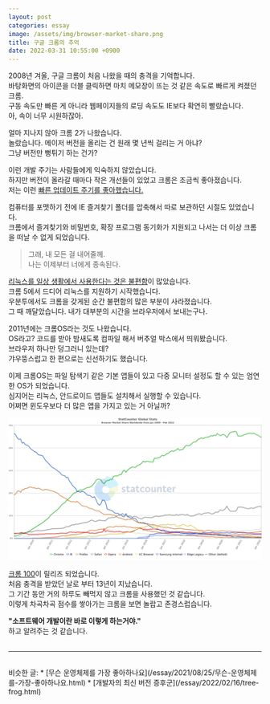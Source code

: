 ```yaml
---
layout: post
categories: essay
image: /assets/img/browser-market-share.png
title: 구글 크롬의 추억
date: 2022-03-31 10:55:00 +0900
---
```


2008년 겨울, 구글 크롬이 처음 나왔을 때의 충격을 기억합니다.  
바탕화면의 아이콘을 더블 클릭하면 마치 메모장이 뜨는 것 같은 속도로 빠르게 켜졌던 크롬.  
구동 속도만 빠른 게 아니라 웹페이지들의 로딩 속도도 IE보다 확연히 빨랐습니다.  
아, 속이 너무 시원하잖아.

얼마 지나지 않아 크롬 2가 나왔습니다.  
놀랐습니다. 메이저 버전을 올리는 건 원래 몇 년씩 걸리는 거 아냐?  
그냥 버전만 뻥튀기 하는 건가?

이런 개발 주기는 사람들에게 익숙하지 않았습니다.  
하지만 버전이 올라갈 때마다 작은 개선들이 있었고 크롬은 조금씩 좋아졌습니다.  
저는 이런 [빠른 업데이트 주기를 좋아했습니다.](/essay/2022/02/16/tree-frog.html)

컴퓨터를 포맷하기 전에 IE 즐겨찾기 폴더를 압축해서 따로 보관하던 시절도 있었습니다.  
크롬에서 즐겨찾기와 비밀번호, 확장 프로그램 동기화가 지원되고 나서는 더 이상 크롬을 떠날 수 없게 되었습니다.  
> 그래, 내 모든 걸 내어줄께.  
> 나는 이제부터 너에게 종속된다.

[리눅스를 일상 생활에서 사용한다는 것은 불편함](essay/2021/08/25/무슨-운영체제를-가장-좋아하나요.html)이 많았습니다.  
크롬 5에서 드디어 리눅스를 지원하기 시작했습니다.  
우분투에서도 크롬을 갖게된 순간 불편함의 많은 부분이 사라졌습니다.  
그 때 깨달았습니다. 내가 대부분의 시간을 브라우저에서 보내는구나.

2011년에는 크롬OS라는 것도 나왔습니다.  
OS라고? 코드를 받아 밤새도록 컴파일 해서 버추얼 박스에서 띄워봤습니다.  
브라우저 하나만 덩그러니 있는데?    
갸우뚱스럽고 한 편으로는 신선하기도 했습니다.

이제 크롬OS는 파일 탐색기 같은 기본 앱들이 있고 다중 모니터 설정도 할 수 있는 엄연한 OS가 되었습니다.  
심지어는 리눅스, 안드로이드 앱들도 설치해서 실행할 수 있습니다.  
어쩌면 윈도우보다 더 많은 앱을 가지고 있는 거 아닐까?

![](/assets/img/browser-market-share.png)

[크롬 100](https://developer.chrome.com/blog/new-in-chrome-100/)이 릴리즈 되었습니다.  
처음 충격을 받았던 날로 부터 13년이 지났습니다.  
그 기간 동안 거의 하루도 빼먹지 않고 크롬을 사용했던 것 같습니다.  
이렇게 차곡차곡 점수를 쌓아가는 크롬을 보면 놀랍고 존경스럽습니다.

**"소프트웨어 개발이란 바로 이렇게 하는거야."**  
하고 알려주는 것 같습니다.
<br>
<br>

---

<br>
비슷한 글:
* [무슨 운영체제를 가장 좋아하나요](/essay/2021/08/25/무슨-운영체제를-가장-좋아하나요.html)
* [개발자의 최신 버전 증후군](/essay/2022/02/16/tree-frog.html)